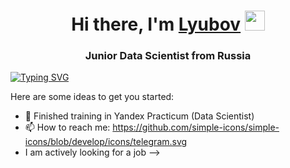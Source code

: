 <h1 align="center">Hi there, I'm <a href="https://daniilshat.ru/" target="_blank">Lyubov</a> 
<img src="https://github.com/blackcater/blackcater/raw/main/images/Hi.gif" height="32"/></h1>
<h3 align="center">Junior Data Scientist from Russia </h3>

[![Typing SVG](https://readme-typing-svg.herokuapp.com?font=Fira+Code&pause=1000&width=435&lines=Junior+Data+Scientist+from+Russia)](https://git.io/typing-svg)

Here are some ideas to get you started:

- 🌱 Finished training in Yandex Practicum (Data Scientist)
- 📫 How to reach me: https://github.com/simple-icons/simple-icons/blob/develop/icons/telegram.svg
- I am actively looking for a job
-->
